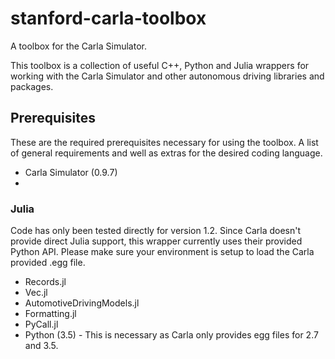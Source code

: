 # stanford-carla-toolbox
A toolbox for the Carla Simulator.

This toolbox is a collection of useful C++, Python and Julia wrappers for working with the Carla Simulator and other autonomous driving libraries and packages.


## Prerequisites
These are the required prerequisites necessary for using the toolbox. A list of general requirements and well as extras for the desired coding language.

* Carla Simulator (0.9.7)
* 

### Julia
Code has only been tested directly for version 1.2. Since Carla doesn't provide direct Julia support, this wrapper currently uses their provided Python API. Please make sure your environment is setup to load the Carla provided .egg file.

* Records.jl
* Vec.jl
* AutomotiveDrivingModels.jl
* Formatting.jl
* PyCall.jl
* Python (3.5) - This is necessary as Carla only provides egg files for 2.7 and 3.5.